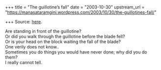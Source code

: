 +++
title = "The guillotine’s fall"
date = "2003-10-30"
upstream_url = "https://manasataramgini.wordpress.com/2003/10/30/the-guillotines-fall/"

+++
Source: [here](https://manasataramgini.wordpress.com/2003/10/30/the-guillotines-fall/).

Are standing in front of the guillotine?  
Or did you walk through the guillotine before the blade fell?  
Or is your head on the block waiting the fall of the blade?  
One verily does not know..  
Sometimes you do things you would have never done; why did you do
them?  
I really cannot tell.

